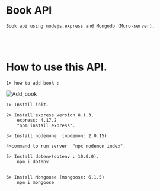 # Book API

```Book api using nodejs,express and Mongodb (Mcro-server).```

<br><br>
# How to use this API.

```
1> how to add book :

```

![Add_book](https://drive.google.com/file/d/1vnzgk5MqQt7D9xcCBTMdsy1zJcffi8Ne/view?usp=sharing)




```
1> Install init.

2> Install express version 8.1.3,
    express: 4.17.2
    "npm install express".

3> Install nodemone  (nodemon: 2.0.15).

4>command to run server  "npx nodemon index".

5> Install dotenv(dotenv : 10.0.0).
    npm i dotenv
    

6> Install Mongoose (mongoose: 6.1.5)
    npm i mongoose
    
```
